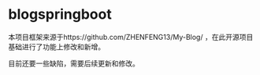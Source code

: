 # blogspringboot
本项目框架来源于https://github.com/ZHENFENG13/My-Blog/ ，在此开源项目基础进行了功能上修改和新增。

目前还要一些缺陷，需要后续更新和修改。

